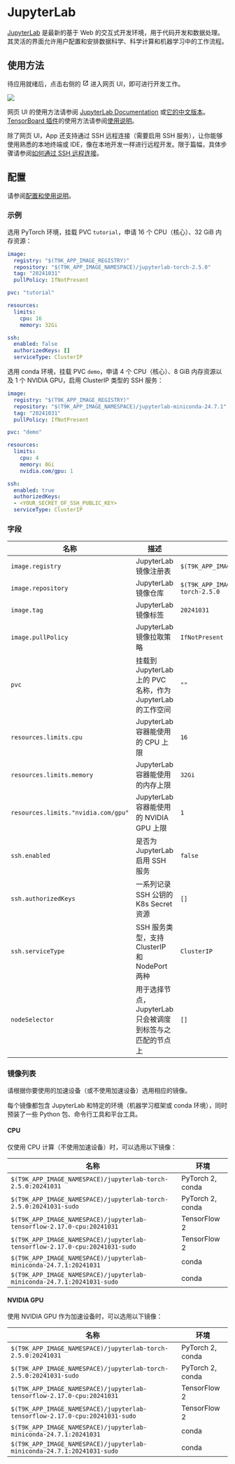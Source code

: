 # JupyterLab

[JupyterLab](https://github.com/jupyterlab/jupyterlab) 是最新的基于 Web 的交互式开发环境，用于代码开发和数据处理。其灵活的界面允许用户配置和安排数据科学、科学计算和机器学习中的工作流程。

## 使用方法

待应用就绪后，点击右侧的 <svg width="1em" height="1em" class="MuiSvgIcon-root MuiSvgIcon-colorPrimary MuiSvgIcon-fontSizeMedium css-jxtyyz" focusable="false" aria-hidden="true" viewBox="0 0 24 24" data-testid="OpenInNewIcon"><path d="M19 19H5V5h7V3H5c-1.11 0-2 .9-2 2v14c0 1.1.89 2 2 2h14c1.1 0 2-.9 2-2v-7h-2zM14 3v2h3.59l-9.83 9.83 1.41 1.41L19 6.41V10h2V3z"></path></svg> 进入网页 UI，即可进行开发工作。

![](https://s2.loli.net/2024/08/20/tZiw9cyL6a4Vbkz.png)

网页 UI 的使用方法请参阅 [JupyterLab Documentation](https://jupyterlab.readthedocs.io/en/latest/) 或[它的中文版本](https://jupyterlab.pythonlang.cn/en/latest/)。[TensorBoard 插件](https://github.com/HFAiLab/jupyterlab_tensorboard_pro)的使用方法请参阅[使用说明](https://github.com/HFAiLab/jupyterlab_tensorboard_pro/blob/v4.x/README.zh-cn.md#%E4%BD%BF%E7%94%A8%E8%AF%B4%E6%98%8E)。

除了网页 UI，App 还支持通过 SSH 远程连接（需要启用 SSH 服务），让你能够使用熟悉的本地终端或 IDE，像在本地开发一样进行远程开发。限于篇幅，具体步骤请参阅[如何通过 SSH 远程连接](https://t9k.github.io/ucman/latest/reference/faq/faq-in-ide-usage.html#%E5%A6%82%E4%BD%95%E9%80%9A%E8%BF%87-ssh-%E8%BF%9C%E7%A8%8B%E8%BF%9E%E6%8E%A5)。

## 配置

请参阅[配置和使用说明](https://t9k.github.io/ucman/latest/app/jupyterlab.html#%E9%85%8D%E7%BD%AE%E5%92%8C%E4%BD%BF%E7%94%A8%E8%AF%B4%E6%98%8E)。

### 示例

选用 PyTorch 环境，挂载 PVC `tutorial`，申请 16 个 CPU（核心）、32 GiB 内存资源：

```yaml
image:
  registry: "$(T9K_APP_IMAGE_REGISTRY)"
  repository: "$(T9K_APP_IMAGE_NAMESPACE)/jupyterlab-torch-2.5.0"
  tag: "20241031"
  pullPolicy: IfNotPresent

pvc: "tutorial"

resources:
  limits:
    cpu: 16
    memory: 32Gi

ssh:
  enabled: false
  authorizedKeys: []
  serviceType: ClusterIP
```

选用 conda 环境，挂载 PVC `demo`，申请 4 个 CPU（核心）、8 GiB 内存资源以及 1 个 NVIDIA GPU，启用 ClusterIP 类型的 SSH 服务：

```yaml
image:
  registry: "$(T9K_APP_IMAGE_REGISTRY)"
  repository: "$(T9K_APP_IMAGE_NAMESPACE)/jupyterlab-miniconda-24.7.1"
  tag: "20241031"
  pullPolicy: IfNotPresent

pvc: "demo"

resources:
  limits:
    cpu: 4
    memory: 8Gi
    nvidia.com/gpu: 1

ssh:
  enabled: true
  authorizedKeys:
  - <YOUR_SECRET_OF_SSH_PUBLIC_KEY>
  serviceType: ClusterIP
```

### 字段

| 名称                                | 描述                                                        | 值                                                  |
| ----------------------------------- | ----------------------------------------------------------- | --------------------------------------------------- |
| `image.registry`                    | JupyterLab 镜像注册表                                       | `$(T9K_APP_IMAGE_REGISTRY)`                         |
| `image.repository`                  | JupyterLab 镜像仓库                                         | `$(T9K_APP_IMAGE_NAMESPACE)/jupyterlab-torch-2.5.0` |
| `image.tag`                         | JupyterLab 镜像标签                                         | `20241031`                                          |
| `image.pullPolicy`                  | JupyterLab 镜像拉取策略                                     | `IfNotPresent`                                      |
| `pvc`                               | 挂载到 JupyterLab 上的 PVC 名称，作为 JupyterLab 的工作空间 | `""`                                                |
| `resources.limits.cpu`              | JupyterLab 容器能使用的 CPU 上限                            | `16`                                                |
| `resources.limits.memory`           | JupyterLab 容器能使用的内存上限                             | `32Gi`                                              |
| `resources.limits."nvidia.com/gpu"` | JupyterLab 容器能使用的 NVIDIA GPU 上限                     | `1`                                                 |
| `ssh.enabled`                       | 是否为 JupyterLab 启用 SSH 服务                             | `false`                                             |
| `ssh.authorizedKeys`                | 一系列记录 SSH 公钥的 K8s Secret 资源                       | `[]`                                                |
| `ssh.serviceType`                   | SSH 服务类型，支持 ClusterIP 和 NodePort 两种               | `ClusterIP`                                         |
| `nodeSelector`                      | 用于选择节点，JupyterLab 只会被调度到标签与之匹配的节点上   | `[]`                                                |

### 镜像列表

请根据你要使用的加速设备（或不使用加速设备）选用相应的镜像。

每个镜像都包含 JupyterLab 和特定的环境（机器学习框架或 conda 环境），同时预装了一些 Python 包、命令行工具和平台工具。

#### CPU

仅使用 CPU 计算（不使用加速设备）时，可以选用以下镜像：

| 名称                                                                        | 环境             |
| --------------------------------------------------------------------------- | ---------------- |
| `$(T9K_APP_IMAGE_NAMESPACE)/jupyterlab-torch-2.5.0:20241031`                | PyTorch 2, conda |
| `$(T9K_APP_IMAGE_NAMESPACE)/jupyterlab-torch-2.5.0:20241031-sudo`           | PyTorch 2, conda |
| `$(T9K_APP_IMAGE_NAMESPACE)/jupyterlab-tensorflow-2.17.0-cpu:20241031`      | TensorFlow 2     |
| `$(T9K_APP_IMAGE_NAMESPACE)/jupyterlab-tensorflow-2.17.0-cpu:20241031-sudo` | TensorFlow 2     |
| `$(T9K_APP_IMAGE_NAMESPACE)/jupyterlab-miniconda-24.7.1:20241031`           | conda            |
| `$(T9K_APP_IMAGE_NAMESPACE)/jupyterlab-miniconda-24.7.1:20241031-sudo`      | conda            |

#### NVIDIA GPU

使用 NVIDIA GPU 作为加速设备时，可以选用以下镜像：

| 名称                                                                        | 环境             |
| --------------------------------------------------------------------------- | ---------------- |
| `$(T9K_APP_IMAGE_NAMESPACE)/jupyterlab-torch-2.5.0:20241031`                | PyTorch 2, conda |
| `$(T9K_APP_IMAGE_NAMESPACE)/jupyterlab-torch-2.5.0:20241031-sudo`           | PyTorch 2, conda |
| `$(T9K_APP_IMAGE_NAMESPACE)/jupyterlab-tensorflow-2.17.0-cpu:20241031`      | TensorFlow 2     |
| `$(T9K_APP_IMAGE_NAMESPACE)/jupyterlab-tensorflow-2.17.0-cpu:20241031-sudo` | TensorFlow 2     |
| `$(T9K_APP_IMAGE_NAMESPACE)/jupyterlab-miniconda-24.7.1:20241031`           | conda            |
| `$(T9K_APP_IMAGE_NAMESPACE)/jupyterlab-miniconda-24.7.1:20241031-sudo`      | conda            |
